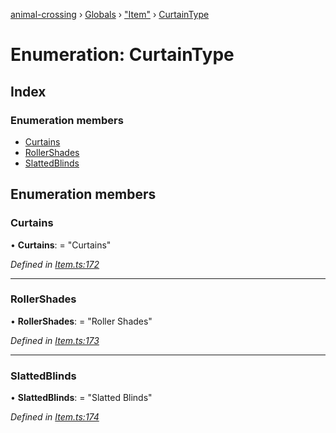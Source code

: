 [animal-crossing](../README.md) › [Globals](../globals.md) › ["Item"](../modules/_item_.md) › [CurtainType](_item_.curtaintype.md)

# Enumeration: CurtainType

## Index

### Enumeration members

* [Curtains](_item_.curtaintype.md#curtains)
* [RollerShades](_item_.curtaintype.md#rollershades)
* [SlattedBlinds](_item_.curtaintype.md#slattedblinds)

## Enumeration members

###  Curtains

• **Curtains**: = "Curtains"

*Defined in [Item.ts:172](https://github.com/Norviah/animal-crossing/blob/4ad5c16/module/types/Item.ts#L172)*

___

###  RollerShades

• **RollerShades**: = "Roller Shades"

*Defined in [Item.ts:173](https://github.com/Norviah/animal-crossing/blob/4ad5c16/module/types/Item.ts#L173)*

___

###  SlattedBlinds

• **SlattedBlinds**: = "Slatted Blinds"

*Defined in [Item.ts:174](https://github.com/Norviah/animal-crossing/blob/4ad5c16/module/types/Item.ts#L174)*
